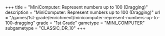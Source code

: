 +++
title = "MiniComputer: Represent numbers up to 100 (Dragging)"
description = "MiniComputer: Represent numbers up to 100 (Dragging)"
url = "/games/1st-grade/enrichment/minicomputer-represent-numbers-up-to-100-dragging"
grade = "1st Grade"
gametype = "MINI_COMPUTER"
subgametype = "CLASSIC_DR_10"
+++
